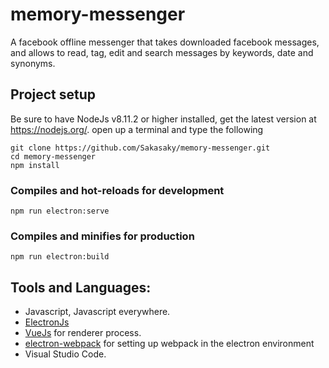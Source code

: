 # memory-messenger

A facebook offline messenger that takes downloaded facebook messages, and allows to read, tag, edit and search messages by keywords, date and synonyms.

## Project setup

Be sure to have NodeJs v8.11.2 or higher installed, get the latest version at https://nodejs.org/.
open up a terminal and type the following

```
git clone https://github.com/Sakasaky/memory-messenger.git
cd memory-messenger
npm install
```

### Compiles and hot-reloads for development

```
npm run electron:serve
```

### Compiles and minifies for production

```
npm run electron:build
```

## Tools and Languages:

- Javascript, Javascript everywhere.
- [ElectronJs](https://electronjs.org/)
- [VueJs](https://vuejs.org/) for renderer process.
- [electron-webpack](https://github.com/electron-userland/electron-webpack) for setting up webpack in the electron environment
- Visual Studio Code.
